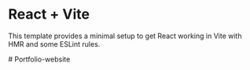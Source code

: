 # React + Vite

This template provides a minimal setup to get React working in Vite with HMR and some ESLint rules.

#   P o r t f o l i o - w e b s i t e  
 